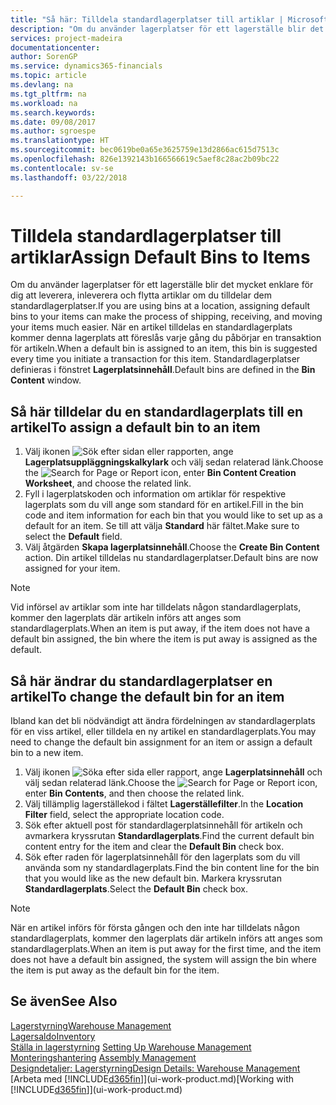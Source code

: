 ```yaml
---
title: "Så här: Tilldela standardlagerplatser till artiklar | Microsoft Docs"
description: "Om du använder lagerplatser för ett lagerställe blir det mycket enklare för dig att leverera, inleverera och flytta artiklar om du tilldelar dem standardlagerplatser. När en artikel tilldelas en standardlagerplats kommer denna lagerplats att föreslås varje gång du påbörjar en transaktion för artikeln."
services: project-madeira
documentationcenter: 
author: SorenGP
ms.service: dynamics365-financials
ms.topic: article
ms.devlang: na
ms.tgt_pltfrm: na
ms.workload: na
ms.search.keywords: 
ms.date: 09/08/2017
ms.author: sgroespe
ms.translationtype: HT
ms.sourcegitcommit: bec0619be0a65e3625759e13d2866ac615d7513c
ms.openlocfilehash: 826e1392143b166566619c5aef8c28ac2b09bc22
ms.contentlocale: sv-se
ms.lasthandoff: 03/22/2018

---
```

# <a name="assign-default-bins-to-items"></a><span data-ttu-id="09e7f-104">Tilldela standardlagerplatser till artiklar</span><span class="sxs-lookup"><span data-stu-id="09e7f-104">Assign Default Bins to Items</span></span>
<span data-ttu-id="09e7f-105">Om du använder lagerplatser för ett lagerställe blir det mycket enklare för dig att leverera, inleverera och flytta artiklar om du tilldelar dem standardlagerplatser.</span><span class="sxs-lookup"><span data-stu-id="09e7f-105">If you are using bins at a location, assigning default bins to your items can make the process of shipping, receiving, and moving your items much easier.</span></span> <span data-ttu-id="09e7f-106">När en artikel tilldelas en standardlagerplats kommer denna lagerplats att föreslås varje gång du påbörjar en transaktion för artikeln.</span><span class="sxs-lookup"><span data-stu-id="09e7f-106">When a default bin is assigned to an item, this bin is suggested every time you initiate a transaction for this item.</span></span> <span data-ttu-id="09e7f-107">Standardlagerplatser definieras i fönstret **Lagerplatsinnehåll**.</span><span class="sxs-lookup"><span data-stu-id="09e7f-107">Default bins are defined in the **Bin Content** window.</span></span>  

## <a name="to-assign-a-default-bin-to-an-item"></a><span data-ttu-id="09e7f-108">Så här tilldelar du en standardlagerplats till en artikel</span><span class="sxs-lookup"><span data-stu-id="09e7f-108">To assign a default bin to an item</span></span>
1.  <span data-ttu-id="09e7f-109">Välj ikonen ![Sök efter sidan eller rapporten](media/ui-search/search_small.png "ikonen Sök efter sidan eller rapporten"), ange **Lagerplatsuppläggningskalkylark** och välj sedan relaterad länk.</span><span class="sxs-lookup"><span data-stu-id="09e7f-109">Choose the ![Search for Page or Report](media/ui-search/search_small.png "Search for Page or Report icon") icon, enter **Bin Content Creation Worksheet**, and choose the related link.</span></span>  
2.  <span data-ttu-id="09e7f-110">Fyll i lagerplatskoden och information om artiklar för respektive lagerplats som du vill ange som standard för en artikel.</span><span class="sxs-lookup"><span data-stu-id="09e7f-110">Fill in the bin code and item information for each bin that you would like to set up as a default for an item.</span></span> <span data-ttu-id="09e7f-111">Se till att välja **Standard** här fältet.</span><span class="sxs-lookup"><span data-stu-id="09e7f-111">Make sure to select the **Default** field.</span></span>  
3.  <span data-ttu-id="09e7f-112">Välj åtgärden **Skapa lagerplatsinnehåll**.</span><span class="sxs-lookup"><span data-stu-id="09e7f-112">Choose the **Create Bin Content** action.</span></span> <span data-ttu-id="09e7f-113">Din artikel tilldelas nu standardlagerplatser.</span><span class="sxs-lookup"><span data-stu-id="09e7f-113">Default bins are now assigned for your item.</span></span>  

> [!NOTE]  
>  <span data-ttu-id="09e7f-114">Vid införsel av artiklar som inte har tilldelats någon standardlagerplats, kommer den lagerplats där artikeln införs att anges som standardlagerplats.</span><span class="sxs-lookup"><span data-stu-id="09e7f-114">When an item is put away, if the item does not have a default bin assigned, the bin where the item is put away is assigned as the default.</span></span>  

## <a name="to-change-the-default-bin-for-an-item"></a><span data-ttu-id="09e7f-115">Så här ändrar du standardlagerplatser en artikel</span><span class="sxs-lookup"><span data-stu-id="09e7f-115">To change the default bin for an item</span></span>  
<span data-ttu-id="09e7f-116">Ibland kan det bli nödvändigt att ändra fördelningen av standardlagerplats för en viss artikel, eller tilldela en ny artikel en standardlagerplats.</span><span class="sxs-lookup"><span data-stu-id="09e7f-116">You may need to change the default bin assignment for an item or assign a default bin to a new item.</span></span>    
1.  <span data-ttu-id="09e7f-117">Välj ikonen ![Söka efter sida eller rapport](media/ui-search/search_small.png "Ikonen Söka efter sida eller rapport"), ange **Lagerplatsinnehåll** och välj sedan relaterad länk.</span><span class="sxs-lookup"><span data-stu-id="09e7f-117">Choose the ![Search for Page or Report](media/ui-search/search_small.png "Search for Page or Report icon") icon, enter **Bin Contents**, and then choose the related link.</span></span>  
2.  <span data-ttu-id="09e7f-118">Välj tillämplig lagerställekod i fältet **Lagerställefilter**.</span><span class="sxs-lookup"><span data-stu-id="09e7f-118">In the **Location Filter** field, select the appropriate location code.</span></span>  
3.  <span data-ttu-id="09e7f-119">Sök efter aktuell post för standardlagerplatsinnehåll för artikeln och avmarkera kryssrutan **Standardlagerplats**.</span><span class="sxs-lookup"><span data-stu-id="09e7f-119">Find the current default bin content entry for the item and clear the **Default Bin** check box.</span></span>  
4.  <span data-ttu-id="09e7f-120">Sök efter raden för lagerplatsinnehåll för den lagerplats som du vill använda som ny standardlagerplats.</span><span class="sxs-lookup"><span data-stu-id="09e7f-120">Find the bin content line for the bin that you would like as the new default bin.</span></span> <span data-ttu-id="09e7f-121">Markera kryssrutan **Standardlagerplats**.</span><span class="sxs-lookup"><span data-stu-id="09e7f-121">Select the **Default Bin** check box.</span></span>  

> [!NOTE]  
>  <span data-ttu-id="09e7f-122">När en artikel införs för första gången och den inte har tilldelats någon standardlagerplats, kommer den lagerplats där artikeln införs att anges som standardlagerplats.</span><span class="sxs-lookup"><span data-stu-id="09e7f-122">When an item is put away for the first time, and the item does not have a default bin assigned, the system will assign the bin where the item is put away as the default bin for the item.</span></span>  

## <a name="see-also"></a><span data-ttu-id="09e7f-123">Se även</span><span class="sxs-lookup"><span data-stu-id="09e7f-123">See Also</span></span>  
[<span data-ttu-id="09e7f-124">Lagerstyrning</span><span class="sxs-lookup"><span data-stu-id="09e7f-124">Warehouse Management</span></span>](warehouse-manage-warehouse.md)  
[<span data-ttu-id="09e7f-125">Lagersaldo</span><span class="sxs-lookup"><span data-stu-id="09e7f-125">Inventory</span></span>](inventory-manage-inventory.md)  
<span data-ttu-id="09e7f-126">[Ställa in lagerstyrning](warehouse-setup-warehouse.md)   </span><span class="sxs-lookup"><span data-stu-id="09e7f-126">[Setting Up Warehouse Management](warehouse-setup-warehouse.md)   </span></span>  
<span data-ttu-id="09e7f-127">[Monteringshantering](assembly-assemble-items.md)  </span><span class="sxs-lookup"><span data-stu-id="09e7f-127">[Assembly Management](assembly-assemble-items.md)  </span></span>  
[<span data-ttu-id="09e7f-128">Designdetaljer: Lagerstyrning</span><span class="sxs-lookup"><span data-stu-id="09e7f-128">Design Details: Warehouse Management</span></span>](design-details-warehouse-management.md)  
<span data-ttu-id="09e7f-129">[Arbeta med [!INCLUDE[d365fin](includes/d365fin_md.md)]](ui-work-product.md)</span><span class="sxs-lookup"><span data-stu-id="09e7f-129">[Working with [!INCLUDE[d365fin](includes/d365fin_md.md)]](ui-work-product.md)</span></span>


